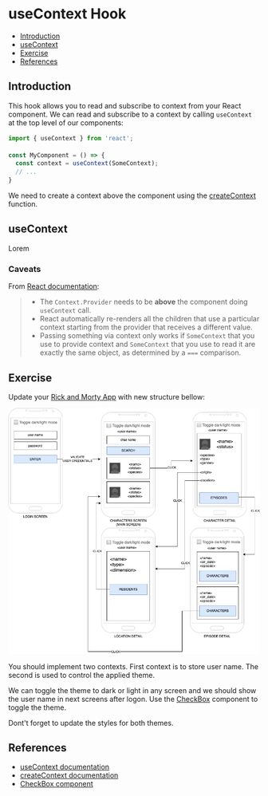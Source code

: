 # useContext Hook

- [Introduction](#introduction)
- [useContext](#useContext)
- [Exercise](#exercise)
- [References](#references)

## Introduction

This hook allows you to read and subscribe to context from your React component. We can read and subscribe to a context by calling `useContext` at the top level of our components:

```js
import { useContext } from 'react';

const MyComponent = () => {
  const context = useContext(SomeContext);
  // ...
}
```

We need to create a context above the component using the [createContext](https://react.dev/reference/react/createContext) function.

## useContext
Lorem
### Caveats
From [React documentation](https://react.dev/reference/react/useContext#caveats):
> - The `Context.Provider` needs to be **above** the component doing `useContext` call.
> - React automatically re-renders all the children that use a particular context starting from the provider that receives a different value.
> - Passing something via context only works if `SomeContext` that you use to provide context and `SomeContext` that you use to read it are exactly the same object, as determined by a `===` comparison.

## Exercise

Update your [Rick and Morty App](../08-consuming-a-rest-api/README.md#exercise) with new structure bellow:

![Exercise](../assets/exerciseMockExtended.drawio.png)

You should implement two contexts. First context is to store user name. The second is used to control the applied theme.

We can toggle the theme to dark or light in any screen and we should show the user name in next screens after logon. Use the [CheckBox](https://reactnative.dev/docs/checkbox.html) component to toggle the theme.

Dont't forget to update the styles for both themes.

## References
- [useContext documentation](https://react.dev/reference/react/useContext)
- [createContext documentation](https://react.dev/reference/react/createContext)
- [CheckBox component](https://reactnative.dev/docs/checkbox.html)
